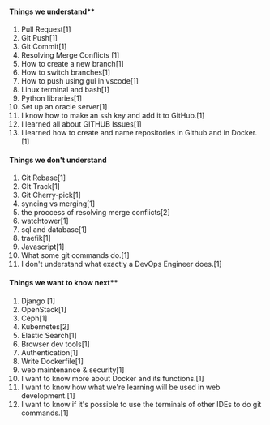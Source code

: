 #### Things we understand**
1.  Pull Request[1]
2.  Git Push[1] 
3.  Git Commit[1]
4.  Resolving Merge Conflicts [1]
5.  How to create a new branch[1]
6.  How to switch branches[1]
7.  How to push using gui in vscode[1]
8.  Linux terminal and bash[1]
9.  Python libraries[1]
10. Set up an oracle server[1]
11. I know how to make an ssh key and add it to GitHub.[1]
12. I learned all about GITHUB Issues[1]
13. I learned how to create and name repositories in Github and in Docker.[1]
#### Things we don't understand
1. Git Rebase[1]
2. GIt Track[1]
3. Git Cherry-pick[1]
4. syncing vs merging[1]
5. the proccess of resolving merge conflicts[2]
6. watchtower[1]
7. sql and database[1]
8. traefik[1]
9. Javascript[1]
10. What some git commands do.[1]
11. I don't understand what exactly a DevOps Engineer does.[1]
#### Things we want to know next**
1.  Django [1]
2.  OpenStack[1]
3.  Ceph[1]
4.  Kubernetes[2]
5.  Elastic Search[1]
6.  Browser dev tools[1]
7.  Authentication[1]
8.  Write Dockerfile[1]
9.  web maintenance & security[1]
10. I want to know more about Docker and its functions.[1]
11. I want to know how what we're learning will be used in web development.[1]
12. I want to know if it's possible to use the terminals of other IDEs to do git commands.[1]